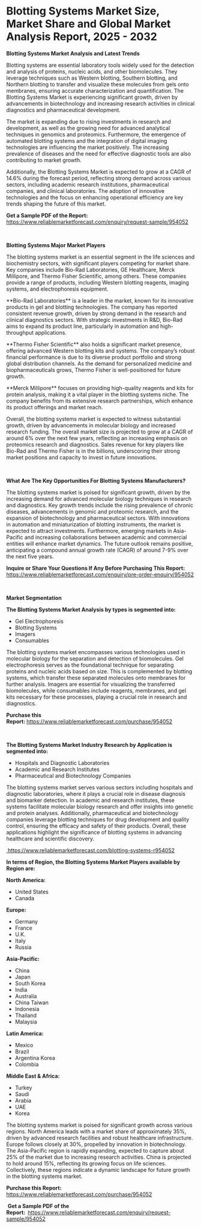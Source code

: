<p><h1>Blotting Systems Market Size, Market Share and Global Market Analysis Report, 2025 - 2032</h1></p><p><strong>Blotting Systems Market Analysis and Latest Trends</strong></p>
<p><p>Blotting systems are essential laboratory tools widely used for the detection and analysis of proteins, nucleic acids, and other biomolecules. They leverage techniques such as Western blotting, Southern blotting, and Northern blotting to transfer and visualize these molecules from gels onto membranes, ensuring accurate characterization and quantification. The Blotting Systems Market is experiencing significant growth, driven by advancements in biotechnology and increasing research activities in clinical diagnostics and pharmaceutical development.</p><p>The market is expanding due to rising investments in research and development, as well as the growing need for advanced analytical techniques in genomics and proteomics. Furthermore, the emergence of automated blotting systems and the integration of digital imaging technologies are influencing the market positively. The increasing prevalence of diseases and the need for effective diagnostic tools are also contributing to market growth. </p><p>Additionally, the Blotting Systems Market is expected to grow at a CAGR of 14.6% during the forecast period, reflecting strong demand across various sectors, including academic research institutions, pharmaceutical companies, and clinical laboratories. The adoption of innovative technologies and the focus on enhancing operational efficiency are key trends shaping the future of this market.</p></p>
<p><strong>Get a Sample PDF of the Report:&nbsp;</strong> <a href="https://www.reliablemarketforecast.com/enquiry/request-sample/954052?utm_campaign=3008&utm_medium=2&utm_source=Github&utm_content=ia&utm_term=18042025&utm_id=blotting-systems">https://www.reliablemarketforecast.com/enquiry/request-sample/954052</a></p>
<p>&nbsp;</p>
<p><strong>Blotting Systems Major Market Players</strong></p>
<p><p>The blotting systems market is an essential segment in the life sciences and biochemistry sectors, with significant players competing for market share. Key companies include Bio-Rad Laboratories, GE Healthcare, Merck Millipore, and Thermo Fisher Scientific, among others. These companies provide a range of products, including Western blotting reagents, imaging systems, and electrophoresis equipment.</p><p>**Bio-Rad Laboratories** is a leader in the market, known for its innovative products in gel and blotting technologies. The company has reported consistent revenue growth, driven by strong demand in the research and clinical diagnostics sectors. With strategic investments in R&D, Bio-Rad aims to expand its product line, particularly in automation and high-throughput applications.</p><p>**Thermo Fisher Scientific** also holds a significant market presence, offering advanced Western blotting kits and systems. The company’s robust financial performance is due to its diverse product portfolio and strong global distribution channels. As the demand for personalized medicine and biopharmaceuticals grows, Thermo Fisher is well-positioned for future growth.</p><p>**Merck Millipore** focuses on providing high-quality reagents and kits for protein analysis, making it a vital player in the blotting systems niche. The company benefits from its extensive research partnerships, which enhance its product offerings and market reach.</p><p>Overall, the blotting systems market is expected to witness substantial growth, driven by advancements in molecular biology and increased research funding. The overall market size is projected to grow at a CAGR of around 6% over the next few years, reflecting an increasing emphasis on proteomics research and diagnostics. Sales revenue for key players like Bio-Rad and Thermo Fisher is in the billions, underscoring their strong market positions and capacity to invest in future innovations.</p></p>
<p>&nbsp;</p>
<p><strong>What Are The Key Opportunities For Blotting Systems Manufacturers?</strong></p>
<p><p>The blotting systems market is poised for significant growth, driven by the increasing demand for advanced molecular biology techniques in research and diagnostics. Key growth trends include the rising prevalence of chronic diseases, advancements in genomic and proteomic research, and the expansion of biotechnology and pharmaceutical sectors. With innovations in automation and miniaturization of blotting instruments, the market is expected to attract investments. Furthermore, emerging markets in Asia-Pacific and increasing collaborations between academic and commercial entities will enhance market dynamics. The future outlook remains positive, anticipating a compound annual growth rate (CAGR) of around 7-9% over the next five years.</p></p>
<p><strong>Inquire or Share Your Questions If Any Before Purchasing This Report:</strong> <a href="https://www.reliablemarketforecast.com/enquiry/pre-order-enquiry/954052?utm_campaign=3008&utm_medium=2&utm_source=Github&utm_content=ia&utm_term=18042025&utm_id=blotting-systems">https://www.reliablemarketforecast.com/enquiry/pre-order-enquiry/954052</a></p>
<p>&nbsp;</p>
<p><strong>Market Segmentation</strong></p>
<p><strong>The Blotting Systems Market Analysis by types is segmented into:</strong></p>
<p><ul><li>Gel Electrophoresis</li><li>Blotting Systems</li><li>Imagers</li><li>Consumables</li></ul></p>
<p><p>The blotting systems market encompasses various technologies used in molecular biology for the separation and detection of biomolecules. Gel electrophoresis serves as the foundational technique for separating proteins and nucleic acids based on size. This is complemented by blotting systems, which transfer these separated molecules onto membranes for further analysis. Imagers are essential for visualizing the transferred biomolecules, while consumables include reagents, membranes, and gel kits necessary for these processes, playing a crucial role in research and diagnostics.</p></p>
<p><strong>Purchase this Report:&nbsp;</strong><a href="https://www.reliablemarketforecast.com/purchase/954052?utm_campaign=3008&utm_medium=2&utm_source=Github&utm_content=ia&utm_term=18042025&utm_id=blotting-systems">https://www.reliablemarketforecast.com/purchase/954052</a></p>
<p>&nbsp;</p>
<p><strong>The Blotting Systems Market Industry Research by Application is segmented into:</strong></p>
<p><ul><li>Hospitals and Diagnostic Laboratories</li><li>Academic and Research Institutes</li><li>Pharmaceutical and Biotechnology Companies</li></ul></p>
<p><p>The blotting systems market serves various sectors including hospitals and diagnostic laboratories, where it plays a crucial role in disease diagnosis and biomarker detection. In academic and research institutes, these systems facilitate molecular biology research and offer insights into genetic and protein analyses. Additionally, pharmaceutical and biotechnology companies leverage blotting techniques for drug development and quality control, ensuring the efficacy and safety of their products. Overall, these applications highlight the significance of blotting systems in advancing healthcare and scientific discovery.</p></p>
<p><a href="https://www.reliablemarketforecast.com/blotting-systems-r954052?utm_campaign=3008&utm_medium=2&utm_source=Github&utm_content=ia&utm_term=18042025&utm_id=blotting-systems">&nbsp;https://www.reliablemarketforecast.com/blotting-systems-r954052</a></p>
<p><strong>In terms of Region, the Blotting Systems Market Players available by Region are:</strong></p>
<p>
    <p> <strong> North America: </strong>
        <ul>
            <li>United States</li>
            <li>Canada</li>
        </ul>
        </p> 
    <p> <strong> Europe: </strong>
        <ul>
            <li>Germany</li>
            <li>France</li>
            <li>U.K.</li>
            <li>Italy</li>
            <li>Russia</li>
        </ul>
        </p> 
    <p> <strong> Asia-Pacific: </strong>
        <ul>
            <li>China</li>
            <li>Japan</li>
            <li>South Korea</li>
            <li>India</li>
            <li>Australia</li>
            <li>China Taiwan</li>
            <li>Indonesia</li>
            <li>Thailand</li>
            <li>Malaysia</li>
        </ul>
        </p> 
    <p> <strong> Latin America: </strong>
        <ul>
            <li>Mexico</li>
            <li>Brazil</li>
            <li>Argentina Korea</li>
            <li>Colombia</li>
        </ul>
        </p> 
    <p> <strong> Middle East & Africa: </strong>
        <ul>
            <li>Turkey</li>
            <li>Saudi</li>
            <li>Arabia</li>
            <li>UAE</li>
            <li>Korea</li>
        </ul>
    </p>
    </p>
<p><p>The blotting systems market is poised for significant growth across various regions. North America leads with a market share of approximately 35%, driven by advanced research facilities and robust healthcare infrastructure. Europe follows closely at 30%, propelled by innovation in biotechnology. The Asia-Pacific region is rapidly expanding, expected to capture about 25% of the market due to increasing research activities. China is projected to hold around 15%, reflecting its growing focus on life sciences. Collectively, these regions indicate a dynamic landscape for future growth in the blotting systems market.</p></p>
<p><strong>Purchase this Report: </strong><a href="https://www.reliablemarketforecast.com/purchase/954052?utm_campaign=3008&utm_medium=2&utm_source=Github&utm_content=ia&utm_term=18042025&utm_id=blotting-systems">https://www.reliablemarketforecast.com/purchase/954052</a></p>
<p>&nbsp;<strong>Get a Sample PDF of the Report:&nbsp;&nbsp;</strong><a href="https://www.reliablemarketforecast.com/enquiry/request-sample/954052?utm_campaign=3008&utm_medium=2&utm_source=Github&utm_content=ia&utm_term=18042025&utm_id=blotting-systems">https://www.reliablemarketforecast.com/enquiry/request-sample/954052</a></p>
<p><strong></strong></p>
<p><p></p><p></p><p></p></p>
